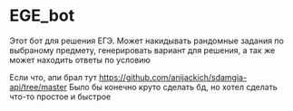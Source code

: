 # EGE_bot
Этот бот для решения ЕГЭ. Может накидывать рандомные задания по выбраному предмету, генерировать вариант для решения, а так же может находить ответы по условию

Если что, апи брал тут https://github.com/anijackich/sdamgia-api/tree/master
Было бы конечно круто сделать бд, но хотел сделать что-то простое и быстрое 
